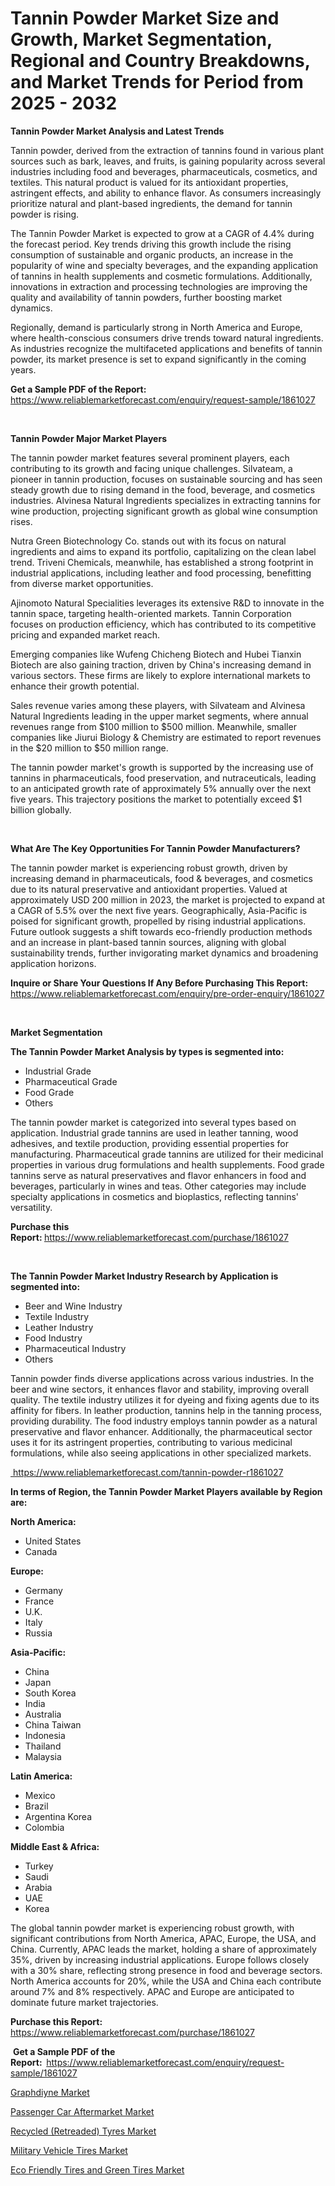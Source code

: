 <p><h1>Tannin Powder Market Size and Growth, Market Segmentation, Regional and Country Breakdowns, and Market Trends for Period from 2025 -  2032</h1></p><p><strong>Tannin Powder Market Analysis and Latest Trends</strong></p>
<p><p>Tannin powder, derived from the extraction of tannins found in various plant sources such as bark, leaves, and fruits, is gaining popularity across several industries including food and beverages, pharmaceuticals, cosmetics, and textiles. This natural product is valued for its antioxidant properties, astringent effects, and ability to enhance flavor. As consumers increasingly prioritize natural and plant-based ingredients, the demand for tannin powder is rising.</p><p>The Tannin Powder Market is expected to grow at a CAGR of 4.4% during the forecast period. Key trends driving this growth include the rising consumption of sustainable and organic products, an increase in the popularity of wine and specialty beverages, and the expanding application of tannins in health supplements and cosmetic formulations. Additionally, innovations in extraction and processing technologies are improving the quality and availability of tannin powders, further boosting market dynamics. </p><p>Regionally, demand is particularly strong in North America and Europe, where health-conscious consumers drive trends toward natural ingredients. As industries recognize the multifaceted applications and benefits of tannin powder, its market presence is set to expand significantly in the coming years.</p></p>
<p><strong>Get a Sample PDF of the Report:&nbsp;</strong> <a href="https://www.reliablemarketforecast.com/enquiry/request-sample/1861027?utm_campaign=2195&utm_medium=2&utm_source=Github&utm_content=ia&utm_term=31012025&utm_id=tannin-powder">https://www.reliablemarketforecast.com/enquiry/request-sample/1861027</a></p>
<p>&nbsp;</p>
<p><strong>Tannin Powder Major Market Players</strong></p>
<p><p>The tannin powder market features several prominent players, each contributing to its growth and facing unique challenges. Silvateam, a pioneer in tannin production, focuses on sustainable sourcing and has seen steady growth due to rising demand in the food, beverage, and cosmetics industries. Alvinesa Natural Ingredients specializes in extracting tannins for wine production, projecting significant growth as global wine consumption rises.</p><p>Nutra Green Biotechnology Co. stands out with its focus on natural ingredients and aims to expand its portfolio, capitalizing on the clean label trend. Triveni Chemicals, meanwhile, has established a strong footprint in industrial applications, including leather and food processing, benefitting from diverse market opportunities.</p><p>Ajinomoto Natural Specialities leverages its extensive R&D to innovate in the tannin space, targeting health-oriented markets. Tannin Corporation focuses on production efficiency, which has contributed to its competitive pricing and expanded market reach. </p><p>Emerging companies like Wufeng Chicheng Biotech and Hubei Tianxin Biotech are also gaining traction, driven by China's increasing demand in various sectors. These firms are likely to explore international markets to enhance their growth potential.</p><p>Sales revenue varies among these players, with Silvateam and Alvinesa Natural Ingredients leading in the upper market segments, where annual revenues range from $100 million to $500 million. Meanwhile, smaller companies like Jiurui Biology & Chemistry are estimated to report revenues in the $20 million to $50 million range.</p><p>The tannin powder market's growth is supported by the increasing use of tannins in pharmaceuticals, food preservation, and nutraceuticals, leading to an anticipated growth rate of approximately 5% annually over the next five years. This trajectory positions the market to potentially exceed $1 billion globally.</p></p>
<p>&nbsp;</p>
<p><strong>What Are The Key Opportunities For Tannin Powder Manufacturers?</strong></p>
<p><p>The tannin powder market is experiencing robust growth, driven by increasing demand in pharmaceuticals, food & beverages, and cosmetics due to its natural preservative and antioxidant properties. Valued at approximately USD 200 million in 2023, the market is projected to expand at a CAGR of 5.5% over the next five years. Geographically, Asia-Pacific is poised for significant growth, propelled by rising industrial applications. Future outlook suggests a shift towards eco-friendly production methods and an increase in plant-based tannin sources, aligning with global sustainability trends, further invigorating market dynamics and broadening application horizons.</p></p>
<p><strong>Inquire or Share Your Questions If Any Before Purchasing This Report:</strong> <a href="https://www.reliablemarketforecast.com/enquiry/pre-order-enquiry/1861027?utm_campaign=2195&utm_medium=2&utm_source=Github&utm_content=ia&utm_term=31012025&utm_id=tannin-powder">https://www.reliablemarketforecast.com/enquiry/pre-order-enquiry/1861027</a></p>
<p>&nbsp;</p>
<p><strong>Market Segmentation</strong></p>
<p><strong>The Tannin Powder Market Analysis by types is segmented into:</strong></p>
<p><ul><li>Industrial Grade</li><li>Pharmaceutical Grade</li><li>Food Grade</li><li>Others</li></ul></p>
<p><p>The tannin powder market is categorized into several types based on application. Industrial grade tannins are used in leather tanning, wood adhesives, and textile production, providing essential properties for manufacturing. Pharmaceutical grade tannins are utilized for their medicinal properties in various drug formulations and health supplements. Food grade tannins serve as natural preservatives and flavor enhancers in food and beverages, particularly in wines and teas. Other categories may include specialty applications in cosmetics and bioplastics, reflecting tannins' versatility.</p></p>
<p><strong>Purchase this Report:&nbsp;</strong><a href="https://www.reliablemarketforecast.com/purchase/1861027?utm_campaign=2195&utm_medium=2&utm_source=Github&utm_content=ia&utm_term=31012025&utm_id=tannin-powder">https://www.reliablemarketforecast.com/purchase/1861027</a></p>
<p>&nbsp;</p>
<p><strong>The Tannin Powder Market Industry Research by Application is segmented into:</strong></p>
<p><ul><li>Beer and Wine Industry</li><li>Textile Industry</li><li>Leather Industry</li><li>Food Industry</li><li>Pharmaceutical Industry</li><li>Others</li></ul></p>
<p><p>Tannin powder finds diverse applications across various industries. In the beer and wine sectors, it enhances flavor and stability, improving overall quality. The textile industry utilizes it for dyeing and fixing agents due to its affinity for fibers. In leather production, tannins help in the tanning process, providing durability. The food industry employs tannin powder as a natural preservative and flavor enhancer. Additionally, the pharmaceutical sector uses it for its astringent properties, contributing to various medicinal formulations, while also seeing applications in other specialized markets.</p></p>
<p><a href="https://www.reliablemarketforecast.com/tannin-powder-r1861027?utm_campaign=2195&utm_medium=2&utm_source=Github&utm_content=ia&utm_term=31012025&utm_id=tannin-powder">&nbsp;https://www.reliablemarketforecast.com/tannin-powder-r1861027</a></p>
<p><strong>In terms of Region, the Tannin Powder Market Players available by Region are:</strong></p>
<p>
    <p> <strong> North America: </strong>
        <ul>
            <li>United States</li>
            <li>Canada</li>
        </ul>
        </p> 
    <p> <strong> Europe: </strong>
        <ul>
            <li>Germany</li>
            <li>France</li>
            <li>U.K.</li>
            <li>Italy</li>
            <li>Russia</li>
        </ul>
        </p> 
    <p> <strong> Asia-Pacific: </strong>
        <ul>
            <li>China</li>
            <li>Japan</li>
            <li>South Korea</li>
            <li>India</li>
            <li>Australia</li>
            <li>China Taiwan</li>
            <li>Indonesia</li>
            <li>Thailand</li>
            <li>Malaysia</li>
        </ul>
        </p> 
    <p> <strong> Latin America: </strong>
        <ul>
            <li>Mexico</li>
            <li>Brazil</li>
            <li>Argentina Korea</li>
            <li>Colombia</li>
        </ul>
        </p> 
    <p> <strong> Middle East & Africa: </strong>
        <ul>
            <li>Turkey</li>
            <li>Saudi</li>
            <li>Arabia</li>
            <li>UAE</li>
            <li>Korea</li>
        </ul>
    </p>
    </p>
<p><p>The global tannin powder market is experiencing robust growth, with significant contributions from North America, APAC, Europe, the USA, and China. Currently, APAC leads the market, holding a share of approximately 35%, driven by increasing industrial applications. Europe follows closely with a 30% share, reflecting strong presence in food and beverage sectors. North America accounts for 20%, while the USA and China each contribute around 7% and 8% respectively. APAC and Europe are anticipated to dominate future market trajectories.</p></p>
<p><strong>Purchase this Report: </strong><a href="https://www.reliablemarketforecast.com/purchase/1861027?utm_campaign=2195&utm_medium=2&utm_source=Github&utm_content=ia&utm_term=31012025&utm_id=tannin-powder">https://www.reliablemarketforecast.com/purchase/1861027</a></p>
<p>&nbsp;<strong>Get a Sample PDF of the Report:&nbsp;&nbsp;</strong><a href="https://www.reliablemarketforecast.com/enquiry/request-sample/1861027?utm_campaign=2195&utm_medium=2&utm_source=Github&utm_content=ia&utm_term=31012025&utm_id=tannin-powder">https://www.reliablemarketforecast.com/enquiry/request-sample/1861027</a></p>
<p><strong></strong></p>
<p><p><a href="https://github.com/edacruz6/Market-Research-Report-List-1/blob/main/graphdiyne-market.md?utm_campaign=2195&utm_medium=2&utm_source=Github&utm_content=ia&utm_term=31012025&utm_id=tannin-powder">Graphdiyne Market</a></p><p><a href="https://www.linkedin.com/pulse/understanding-surging-passenger-car-aftermarket-market-nwdjc?utm_campaign=2195&utm_medium=2&utm_source=Github&utm_content=ia&utm_term=31012025&utm_id=tannin-powder">Passenger Car Aftermarket Market</a></p><p><a href="https://www.linkedin.com/pulse/comprehensive-overview-recycled-retreaded-tyres-market-projected-ze2cc?utm_campaign=2195&utm_medium=2&utm_source=Github&utm_content=ia&utm_term=31012025&utm_id=tannin-powder">Recycled (Retreaded) Tyres Market</a></p><p><a href="https://www.linkedin.com/pulse/military-vehicle-tires-market-outlook-7-cagr-forecast-wx07c?utm_campaign=2195&utm_medium=2&utm_source=Github&utm_content=ia&utm_term=31012025&utm_id=tannin-powder">Military Vehicle Tires Market</a></p><p><a href="https://www.linkedin.com/pulse/whats-fueling-78-growth-eco-friendly-tires-green-market-insights-yg0zc?utm_campaign=2195&utm_medium=2&utm_source=Github&utm_content=ia&utm_term=31012025&utm_id=tannin-powder">Eco Friendly Tires and Green Tires Market</a></p></p>